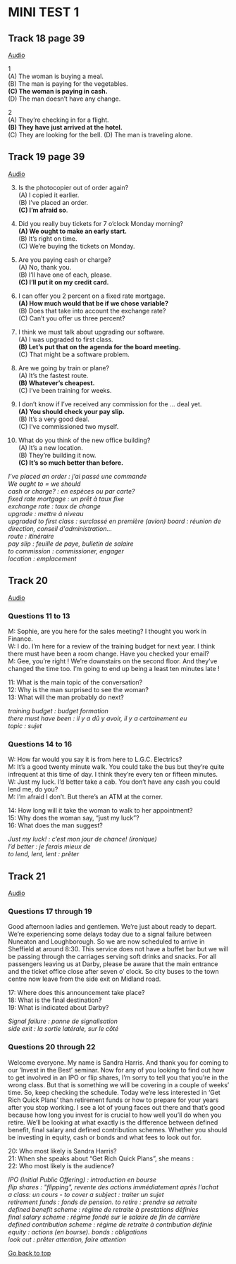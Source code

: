 # MINI TEST 1

<a id="TOP"></a>

## Track 18 page 39

[Audio](lrtk_18.mp3)

1  
(A) The woman is buying a meal.  
(B) The man is paying for the vegetables.  
**(C) The woman is paying in cash.**  
(D) The man doesn’t have any change.

2  
(A) They’re checking in for a flight.  
**(B) They have just arrived at the hotel.**  
(C) They are looking for the bell. (D) The man is traveling alone.

## Track 19 page 39

[Audio](lrtk_19.mp3)

3. Is the photocopier out of order again?  
(A) I copied it earlier.  
(B) I’ve placed an order.  
**(C) I’m afraid so**.

4. Did you really buy tickets for 7 o’clock Monday morning?  
**(A) We ought to make an early start.**  
(B) It’s right on time.  
(C) We’re buying the tickets on Monday.

5. Are you paying cash or charge?  
(A) No, thank you.  
(B) I’ll have one of each, please.  
**(C) I’ll put it on my credit card.**

6. I can offer you 2 percent on a fixed rate mortgage.  
**(A) How much would that be if we chose variable?**  
(B) Does that take into account the exchange rate?  
(C) Can’t you offer us three percent?

7. I think we must talk about upgrading our software.  
(A) I was upgraded to first class.  
**(B) Let’s put that on the agenda for the board meeting.**  
(C) That might be a software problem.

8. Are we going by train or plane?  
(A) It’s the fastest route.  
**(B) Whatever’s cheapest.**  
(C) I’ve been training for weeks.

9. I don’t know if I’ve received any commission for the ...  deal yet.  
  **(A) You should check your pay slip.**  
  (B) It’s a very good deal.  
  (C) I’ve commissioned two myself.

10. What do you think of the new office building?  
(A) It’s a new location.  
(B) They’re building it now.  
**(C) It’s so much better than before.**

*I’ve placed an order : j’ai passé une commande  
We ought to = we should  
cash or charge? : en espèces ou par carte?  
fixed rate mortgage : un prêt à taux fixe  
exchange rate : taux de change  
upgrade : mettre à niveau  
upgraded to first class : surclassé en première (avion)
board : réunion de direction, conseil d'administration...  
route : itinéraire  
pay slip : feuille de paye, bulletin de salaire  
to commission : commissioner, engager  
location : emplacement*

## Track 20

[Audio](lrtk_20.mp3)

### Questions 11 to 13

M: Sophie, are you here for the sales meeting?  I thought you work in Finance.  
W: I do. I’m here for a review of the training budget for next year. I think there must have been a room change. Have you checked your email?  
M: Gee, you’re right ! We’re downstairs on the second floor. And they’ve changed the time too. I’m going to end up being a least ten minutes late !

11: What is the main topic of the conversation?  
12: Why is the man surprised to see the woman?  
13: What will the man probably do next?

*training budget : budget formation  
there must have been : il y a dû y avoir, il y a certainement eu  
topic : sujet*  

### Questions 14 to 16

W: How far would you say it is from here to L.G.C. Electrics?  
M: It’s a good twenty minute walk. You could take the bus but they’re quite infrequent at this time of day. I think they’re every ten or fifteen minutes.  
W: Just my luck. I’d better take a cab. You don’t have any cash you could lend me, do you?  
M: I’m afraid I don’t. But there’s an ATM at the corner.

14: How long will it take the woman to walk to her appointment?  
15: Why does the woman say, “just my luck”?  
16: What does the man suggest?  

*Just my luck! : c’est mon jour de chance! (ironique)  
I’d better : je ferais mieux de  
to lend, lent, lent : prêter*

## Track 21

[Audio](lrtk_21.mp3)

### Questions 17 through 19

Good afternoon ladies and gentlemen. We’re just about ready to depart. We’re experiencing some delays today due to a signal failure between Nuneaton and Loughborough. So we are now scheduled to arrive in Sheffield at around 8:30. This service does not have a buffet bar but we will be passing through the carriages serving soft drinks and snacks. For all passengers leaving us at Darby, please be aware that the main entrance and the ticket office close after seven o’ clock. So city buses to the town centre now leave from the side exit on Midland road.

17: Where does this announcement take place?   
18: What is the final destination?  
19: What is indicated about Darby?  

*Signal failure  : panne de signalisation  
side exit : la sortie latérale, sur le côté*  

### Questions 20 through 22

Welcome everyone. My name is Sandra Harris. And thank you for coming to our ‘Invest in the Best’ seminar. Now for any of you looking to find out how to get involved in an IPO or flip shares, I’m sorry to tell you that you’re in the wrong class. But that is something we will be covering in a couple of weeks’ time. So, keep checking the schedule. Today we’re less interested in ‘Get Rich Quick Plans’ than retirement funds or how to prepare for your years after you stop working. I see a lot of young faces out there and that’s good because how long you invest for is crucial to how well you’ll do when you retire. We’ll be looking at what exactly is the difference between defined benefit, final salary and defined contribution schemes. Whether you should be investing in equity, cash or bonds and what fees to look out for.

20: Who most likely is Sandra Harris?  
21: When she speaks about “Get Rich Quick Plans”, she means :  
22: Who most likely is the audience?

*IPO (Initial Public Offering) : introduction en bourse  
flip shares : "flipping", revente des actions immédiatement après l'achat  
a class: un cours - to cover a subject : traiter un sujet  
retirement funds : fonds de pension. to retire : prendre sa retraite  
defined benefit scheme : régime de retraite à prestations définies  
final salary scheme : régime fondé sur le salaire de fin de carrière  
defined contribution scheme : régime de retraite à contribution définie  
equity : actions (en bourse). bonds : obligations  
look out : prêter attention, faire attention*

<a href="#TOP">Go back to top</a>



